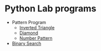 # Python Lab programs

+ Pattern Program
    - [Inverted Triangle](/LAB%201/Pattern/1.py)
    - [Diamond](/LAB%201/Pattern/3.py)
    - [Number Pattern](/LAB%201/Pattern/2.py)
+ [Binary Search](/LAB%201/BinarySearch.py)